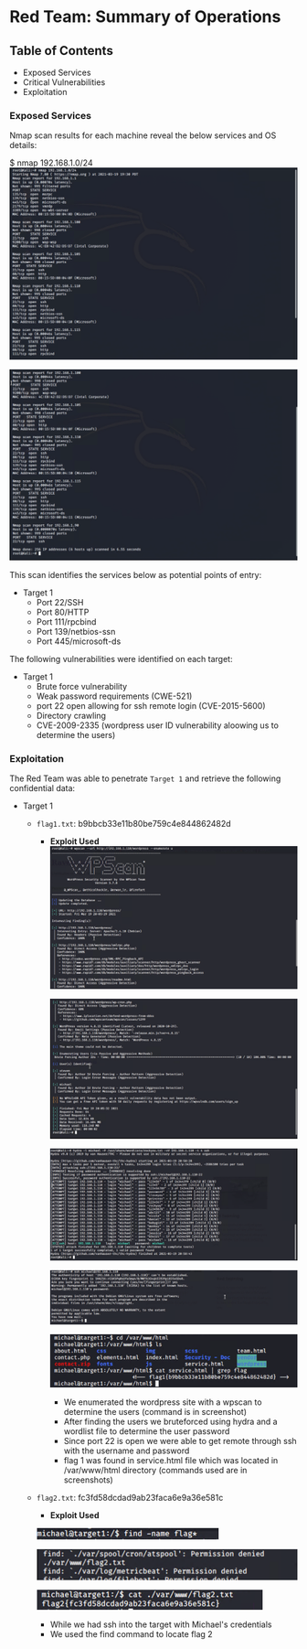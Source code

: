 # Red Team: Summary of Operations

## Table of Contents
- Exposed Services
- Critical Vulnerabilities
- Exploitation

### Exposed Services
Nmap scan results for each machine reveal the below services and OS details:

$ nmap 192.168.1.0/24
![ ](/Images/ScreenShot2021-03-19at10.30.43PM.png)

![ ](/Images/ScreenShot2021-03-19at10.31.23PM.png)

This scan identifies the services below as potential points of entry:
- Target 1
  - Port 22/SSH
  - Port 80/HTTP
  - Port 111/rpcbind
  - Port 139/netbios-ssn
  - Port 445/microsoft-ds


The following vulnerabilities were identified on each target:
- Target 1
  - Brute force vulnerability 
  - Weak password requirements (CWE-521)
  - port 22 open allowing for ssh remote login (CVE-2015-5600)
  - Directory crawling
  - CVE-2009-2335 (wordpress user ID vulnerability aloowing us to determine the users)

### Exploitation

The Red Team was able to penetrate `Target 1` and retrieve the following confidential data:
- Target 1
  - `flag1.txt`: b9bbcb33e11b80be759c4e844862482d
    - **Exploit Used**
      ![ ](/Images/ScreenShot2021-03-19at11.07.26PM.png)

      ![ ](/Images/ScreenShot2021-03-19at11.10.02PM.png)

      ![ ](/Images/ScreenShot2021-03-19at11.59.16PM.png)

      ![ ](/Images/ScreenShot2021-03-20at12.13.23AM.png)

      ![ ](/Images/ScreenShot2021-03-24at12.57.46PM.png)
      
      - We enumerated the wordpress site with a wpscan to determine the users (command is in screenshot)
      - After finding the users we bruteforced using hydra and a wordlist file to determine the user password
      - Since port 22 is open we were able to get remote through ssh with the username and password 
      - flag 1 was found in service.html file which was located in /var/www/html directory (commands used are in screenshots)

  - `flag2.txt`: fc3fd58dcdad9ab23faca6e9a36e581c
    - **Exploit Used**

    ![ ](/Images/ScreenShot2021-03-20at12.18.21AM.png)

    ![ ](/Images/ScreenShot2021-03-20at12.18.49AM.png)

    ![ ](/Images/ScreenShot2021-03-20at12.19.45AM.png)

      - While we had ssh into the target with Michael's credentials
      - We used the find command to locate flag 2  
      

